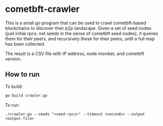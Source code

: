 # cometbft-crawler

This is a small go program that can be used to crawl cometbft-based blockchains to discover their p2p landscape. Given a set of seed nodes (just initial rpcs; not seeds in the sense of cometbft seed nodes), it queries them for their peers, and recursively these for their peers, until a full map has been collected.

The result is a CSV file with IP address, node moniker, and cometbft version.

## How to run
To build:
```bash
go build crawler.go
```
To run:
```
./crawler.go --seeds "<seed-rpcs>" --timeout <seconds> --output <output-file>
```
